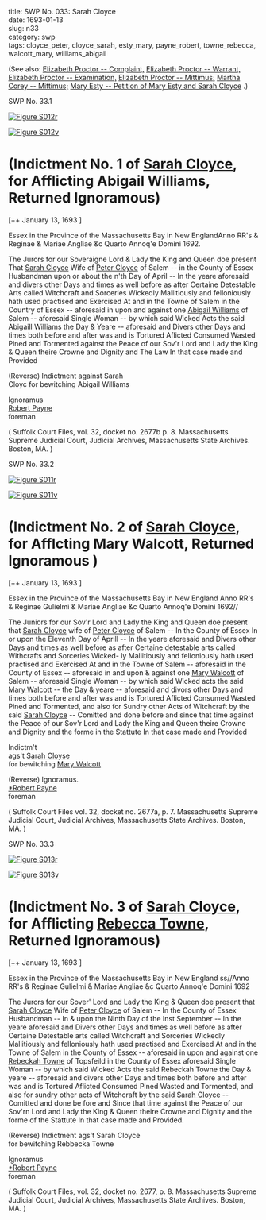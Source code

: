 title: SWP No. 033: Sarah Cloyce  
date: 1693-01-13  
slug: n33  
category: swp  
tags: cloyce_peter, cloyce_sarah, esty_mary, payne_robert, towne_rebecca, walcott_mary, williams_abigail




(See also: [Elizabeth Proctor -- Complaint,](/n106.html#n106.1) [Elizabeth Proctor -- Warrant,](/n106.html#n106.2) [Elizabeth Proctor -- Examination,](/n106.html#n106.3) [Elizabeth Proctor -- Mittimus;](/n38.html#n38.4) [Martha Corey -- Mittimus;](/n38.html#n38.4) [Mary Esty -- Petition of Mary Esty and Sarah Cloyce](/n45.html#n45.21) .)

<div markdown class="doc" id="n33.1">

<div class="doc_id">SWP No. 33.1</div>

<span markdown class="figure">[![Figure S012r](archives/Suffolk/small/S012A.jpg)](archives/Suffolk/large/S012A.jpg)</span>

<span markdown class="figure">[![Figure S012v](archives/Suffolk/small/S012B.jpg)](archives/Suffolk/large/S012B.jpg)</span>

# (Indictment No. 1 of [Sarah Cloyce](/tag/cloyce_sarah.html), for Afflicting Abigail Williams, Returned Ignoramous)

[++ January 13, 1693 ]

Essex in the Province  of the Massachusetts  Bay in New EnglandAnno RR's & Reginae & Mariae Angliae &c  Quarto Annoq'e Domini 1692.

The Jurors for our Soveraigne Lord & Lady the King and Queen  doe present That [Sarah Cloyce](/tag/cloyce_sarah.html) Wife of [Peter Cloyce](/tag/cloyce_peter.html) of Salem --  in the County of Essex Husbandman upon or about the n'th Day of April -- In the yeare aforesaid and divers other Days and times as  well before as after Certaine Detestable Arts called Witchcraft and  Sorceries Wickedly Mallitiously and felloniously hath used practised  and Exercised At and in the Towne of Salem in the Country of  Essex -- aforesaid in upon and against one [Abigail Williams](/tag/williams_abigail.html) of Salem --  aforesaid Single Woman -- by which said Wicked Acts the said Abigaill Williams the Day & Yeare -- aforesaid and Divers other Days  and times both before and after was and is Tortured Aflicted Consumed Wasted Pined and Tormented against the Peace of our Sov'r  Lord and Lady the King & Queen theire Crowne and Dignity and  The Law In that case made and Provided

(Reverse) Indictment against Sarah  
Cloyc for bewitching Abigail Williams

Ignoramus  
[Robert Payne](/tag/payne_robert.html)  
foreman

( Suffolk Court Files, vol. 32, docket no. 2677b p. 8. Massachusetts Supreme Judicial Court, Judicial Archives, Massachusetts State Archives. Boston, MA. )


</div>



<div markdown class="doc" id="n33.2">

<div class="doc_id">SWP No. 33.2</div>


<span markdown class="figure">[![Figure S011r](archives/Suffolk/small/S011A.jpg)](archives/Suffolk/large/S011A.jpg)</span>

<span markdown class="figure">[![Figure S011v](archives/Suffolk/small/S011B.jpg)](archives/Suffolk/large/S011B.jpg)</span>

# (Indictment No. 2 of [Sarah Cloyce](/tag/cloyce_sarah.html), for Afflcting Mary Walcott, Returned Ignoramous )

[++ January 13, 1693 ]

Essex in the Province  of the Massachusetts Bay in New England Anno RR's & Reginae Gulielmi & Mariae  Angliae &c Quarto Annoq'e Domini 1692//

The Juniors for our Sov'r Lord and Lady the King and Queen doe  present that [Sarah Cloyce](/tag/cloyce_sarah.html) wife of [Peter Cloyce](/tag/cloyce_peter.html) of Salem -- In the  County of Essex In or upon the Eleventh Day of Aprill -- In the yeare aforesaid and Divers other Days and times as well before as  after Certaine detestable arts called Withcrafts and Sorceries Wicked-  ly Mallitiously and felloniously hath used practised and Exercised At  and in the Towne of Salem -- aforesaid in the County of Essex --  aforesaid in and upon & against one [Mary Walcott](/tag/walcott_mary.html) of Salem -- aforesaid Single Woman -- by which said Wicked acts the said [Mary Walcott](/tag/walcott_mary.html) -- the Day & yeare -- aforesaid and divors other Days and times  both before and after was and is Tortured Aflicted Consumed Wasted  Pined and Tormented, and also for Sundry other Acts of Witchcraft  by the said [Sarah Cloyce](/tag/cloyce_sarah.html) -- Comitted and done before and since that  time against the Peace of our Sov'r Lord and Lady the King and  Queen theire Crowne and Dignity and the forme in the Stattute  In that case made and Provided

Indictm't  
ags't [Sarah Cloyse](/tagcloyse_sarah.html)  
for bewitching [Mary Walcott](/tag/walcott_mary.html)

(Reverse)  Ignoramus.  
[*Robert Payne](/tag/payne_robert.html)  
foreman

( Suffolk Court Files vol. 32, docket no. 2677a, p. 7. Massachusetts Supreme Judicial Court, Judicial Archives, Massachusetts State Archives. Boston, MA. )


</div>



<div markdown class="doc" id="n33.3">

<div class="doc_id">SWP No. 33.3</div>


<span markdown class="figure">[![Figure S013r](archives/Suffolk/small/S013A.jpg)](archives/Suffolk/large/S013A.jpg)</span>

<span markdown class="figure">[![Figure S013v](archives/Suffolk/small/S013B.jpg)](archives/Suffolk/large/S013B.jpg)</span>

# (Indictment No. 3 of [Sarah Cloyce](/tag/cloyce_sarah.html), for Afflicting [Rebecca Towne](/tag/towne_rebecca.html), Returned Ignoramous)

[++ January 13, 1693 ]

Essex in the Province  of the Massachusetts  Bay in New England  ss//Anno RR's & Reginae Gulielmi & Mariae  Angliae &c Quarto Annoq'e Domini 1692

The Jurors for our Sover' Lord and Lady the King & Queen doe  present that [Sarah Cloyce](/tag/cloyce_sarah.html) Wife of [Peter Cloyce](/tag/cloyce_peter.html) of Salem -- In the County of Essex Husbandman -- In & upon the Ninth Day of the Inst September -- In the yeare aforesaid and Divers other Days and  times as well before as after Certaine Detestable arts called Witchcraft and Sorceries Wickedly Mallitiously and felloniously hath used practised and Exercised At and in the Towne of Salem in the County  of Essex -- aforesaid in upon and against one [Rebeckah Towne](/tag/towne_rebecca.html) of Topsfeild in the County of Essex aforesaid Single Woman -- by which  said Wicked Acts the said Rebeckah Towne the Day & yeare -- aforesaid and divers other Days and times both before and after was and  is Tortured Aflicted Consumed Pined Wasted and Tormented, and  also for sundry other acts of Witchcraft by the said [Sarah Cloyce](/tag/cloyce_sarah.html) --  Comitted and done be fore and Since that time against the Peace of our Sov'rn Lord and Lady the King & Queen theire Crowne and  Dignity and the forme of the Stattute In that case made and Provided.

(Reverse) Indictment ags't Sarah Cloyce  
for bewitching Rebbecka Towne

Ignoramus  
[*Robert Payne](/tag/payne_robert.html)  
foreman

( Suffolk Court Files, vol. 32, docket no. 2677, p. 8. Massachusetts Supreme Judicial Court, Judicial Archives, Massachusetts State Archives. Boston, MA. )


</div>
